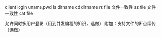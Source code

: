 client
login uname,pwd
ls dirname
cd dirname
rz file  文件一致性
sz file  文件一致性
cat file

允许同时多用户登录（用到并发编程的知识，选做）
附加：支持文件的断点续传（选做）